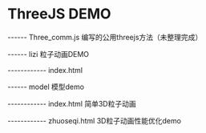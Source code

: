 # ThreeJS DEMO

------ Three_comm.js 编写的公用threejs方法（未整理完成）

------ lizi 粒子动画DEMO

------------ index.html



------ model 模型demo

------------ index.html 简单3D粒子动画

------------ zhuoseqi.html 3D粒子动画性能优化demo